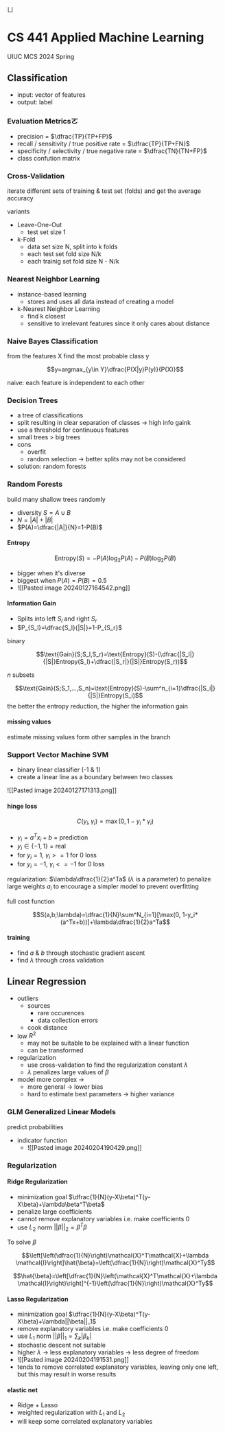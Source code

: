 ㄩ
# CS 441 Applied Machine Learning

UIUC MCS 2024 Spring

## Classification

- input: vector of features
- output: label

### Evaluation Metricsㄛ

- precision = $\dfrac{TP}{TP+FP}$
- recall / sensitivity / true positive rate = $\dfrac{TP}{TP+FN}$
- specificity / selectivity / true negative rate = $\dfrac{TN}{TN+FP}$
- class confution matrix

### Cross-Validation

iterate different sets of training & test set (folds)  and get the average accuracy

variants

- Leave-One-Out
    - test set size 1
- k-Fold
    - data set size N, split into k folds
    - each test set fold size N/k
    - each trainig set fold size N - N/k

### Nearest Neighbor Learning

- instance-based learning
    - stores and uses all data instead of creating a model 
- k-Nearest Neighbor Learning
    - find k closest
    - sensitive to irrelevant features since it only cares about distance

### Naive Bayes Classification

from the features X find the most probable class y

$$y=argmax_{y\in Y}\dfrac{P(X|y)P(y)}{P(X)}$$

naive: each feature is independent to each other

### Decision Trees

- a tree of classifications
- split resulting in clear separation of classes -> high info gaink
- use a threshold for continuous features
- small trees > big trees
- cons
    - overfit
    - random selection -> better splits may not be considered
- solution: random forests

### Random Forests

build many shallow trees randomly

- diversity $S=A\cup B$
- $N=|A|+|B|$
- $P(A)=\dfrac{|A|}{N}=1-P(B)$

#### Entropy

$$\text{Entropy}(S)=-P(A)\log_2 P(A)-P(B)\log_2 P(B)$$

- bigger when it's diverse
- biggest when $P(A)=P(B)=0.5$
- ![[Pasted image 20240127164542.png]]

#### Information Gain

- Splits into left $S_l$ and right $S_r$
- $P_{S_l}=\dfrac{S_l}{|S|}=1-P_{S_r}$

binary

$$\text{Gain}(S;S_l,S_r)=\text{Entropy}(S)-(\dfrac{|S_l|}{|S|}Entropy(S_l)+\dfrac{|S_r|}{|S|}Entropy(S_r))$$

$n$ subsets

$$\text{Gain}(S;S_1,...,S_n)=\text{Entropy}(S)-\sum^n_{i=1}\dfrac{|S_i|}{|S|}Entropy(S_i)$$
the better the entropy reduction, the higher the information gain

#### missing values

estimate missing values form other samples in the branch

### Support Vector Machine SVM

- binary linear classifier (-1 & 1)
- create a linear line as a boundary between two classes

![[Pasted image 20240127171313.png]]

#### hinge loss

$$C(y_i, \gamma_i)=\max(0, 1-y_i*\gamma_i)$$

- $\gamma_i=a^Tx_i+b$ = prediction
- $y_i\in \{-1, 1\}$ = real
- for $y_i=1$, $\gamma_i>=1$ for 0 loss
- for $y_i=-1$, $\gamma_i<=-1$ for 0 loss

regularization: $\lambda\dfrac{1}{2}a^Ta$ ($\lambda$ is a parameter) to penalize large weights $a_i$ to encourage a simpler model to prevent overfitting

full cost function

$$S(a,b;\lambda)=\dfrac{1}{N}\sum^N_{i=1}[\max(0, 1-y_i*(a^Tx+b))]+\lambda\dfrac{1}{2}a^Ta$$

#### training 


- find $a$ & $b$ through stochastic gradient ascent  
- find $\lambda$ through cross validation

## Linear Regression

- outliers
    - sources
        - rare occurences
        - data collection errors
    - cook distance
- low $R^2$
    - may not be suitable to be explained with a linear function
    - can be transformed
- regularization
    - use cross-validation to find the regularization constant $\lambda$
    - $\lambda$ penalizes large values of $\beta$
- model more complex ->
    - more general -> lower bias
    - hard to estimate best parameters -> higher variance 

### GLM Generalized Linear Models

predict probabilities

- indicator function
    - ![[Pasted image 20240204190429.png]]

### Regularization

#### Ridge Regularization

- minimization goal $\dfrac{1}{N}(y-X\beta)^T(y-X\beta)+\lambda\beta^T\beta$
- penalize large coefficients
- cannot remove explanatory variables i.e. make coefficients 0
- use $L_2$ norm $||\beta||_2=\beta^T\beta$

To solve $\beta$

$$\left[\left(\dfrac{1}{N}\right)\mathcal{X}^T\mathcal{X}+\lambda \mathcal{I}\right]\hat{\beta}=\left(\dfrac{1}{N}\right)\mathcal{X}^Ty$$

$$\hat{\beta}=\left[\dfrac{1}{N}\left(\mathcal{X}^T\mathcal{X}+\lambda \mathcal{I}\right)\right]^{-1}\left(\dfrac{1}{N}\right)\mathcal{X}^Ty$$

#### Lasso Regularization

- minimization goal $\dfrac{1}{N}(y-X\beta)^T(y-X\beta)+\lambda||\beta||_1$
- remove explanatory variables  i.e. make coefficients 0
- use $L_1$ norm $||\beta||_1=\sum_k|\beta_k|$
- stochastic descent not suitable
- higher $\lambda$ -> less explanatory variables -> less degree of freedom
- ![[Pasted image 20240204191531.png]]
- tends to remove correlated explanatory variables, leaving only one left, but this may result in worse results

#### elastic net

- Ridge + Lasso
- weighted regularization with $L_1$ and $L_2$
- will keep some correlated explanatory variables 
